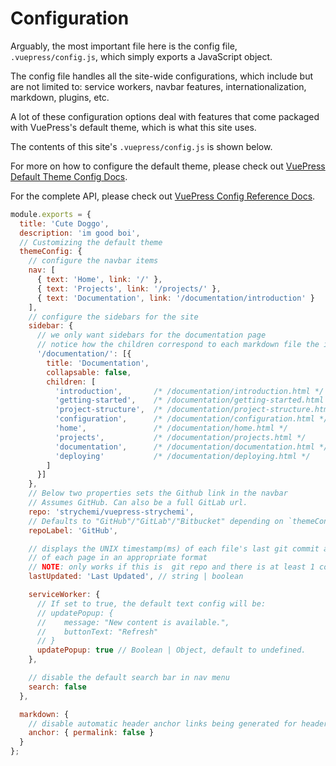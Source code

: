 # Configuration

Arguably, the most important file here is the config file, `.vuepress/config.js`, which simply exports a JavaScript object.

The config file handles all the site-wide configurations, which include but are not limited to: service workers, navbar features, internationalization, markdown, plugins, etc. 

A lot of these configuration options deal with features that come packaged with VuePress's default theme, which is what this site uses.

The contents of this site's `.vuepress/config.js` is shown below.

For more on how to configure the default theme, please check out [VuePress Default Theme Config Docs](https://vuepress.vuejs.org/default-theme-config/).

For the complete API, please check out [VuePress Config Reference Docs](https://vuepress.vuejs.org/config/).

```js
module.exports = {
  title: 'Cute Doggo',
  description: 'im good boi',
  // Customizing the default theme
  themeConfig: {
    // configure the navbar items
    nav: [
      { text: 'Home', link: '/' },
      { text: 'Projects', link: '/projects/' },
      { text: 'Documentation', link: '/documentation/introduction' }
    ],
    // configure the sidebars for the site
    sidebar: {
      // we only want sidebars for the documentation page
      // notice how the children correspond to each markdown file the in dir
      '/documentation/': [{
        title: 'Documentation',
        collapsable: false,
        children: [
          'introduction',       /* /documentation/introduction.html */
          'getting-started',    /* /documentation/getting-started.html */
          'project-structure',  /* /documentation/project-structure.html */
          'configuration',      /* /documentation/configuration.html */
          'home',               /* /documentation/home.html */
          'projects',           /* /documentation/projects.html */
          'documentation',      /* /documentation/documentation.html */
          'deploying'           /* /documentation/deploying.html */
        ]
      }]
    },
    // Below two properties sets the Github link in the navbar
    // Assumes GitHub. Can also be a full GitLab url.
    repo: 'strychemi/vuepress-strychemi',
    // Defaults to "GitHub"/"GitLab"/"Bitbucket" depending on `themeConfig.repo`
    repoLabel: 'GitHub',

    // displays the UNIX timestamp(ms) of each file's last git commit at bottom 
    // of each page in an appropriate format
    // NOTE: only works if this is  git repo and there is at least 1 commit
    lastUpdated: 'Last Updated', // string | boolean

    serviceWorker: {
      // If set to true, the default text config will be: 
      // updatePopup: { 
      //    message: "New content is available.", 
      //    buttonText: "Refresh" 
      // }
      updatePopup: true // Boolean | Object, default to undefined.
    },

    // disable the default search bar in nav menu
    search: false
  },

  markdown: {
    // disable automatic header anchor links being generated for headers
    anchor: { permalink: false }
  }
};
```